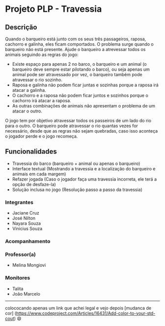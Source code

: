 # Projeto PLP - Travessia

## Descrição

  Quando o barqueiro está junto com os seus três passageiros, raposa, cachorro e galinha, eles ficam comportados. O problema surge quando o barqueiro não está presente. Ajude o barqueiro a atrevessar todos os animais seguindo as regras do jogo:
  
  - Existe espaço para apenas 2 no barco, o barqueiro e um animal (o barqueiro deve sempre estar pilotando o barco), ou seja apenas um animal pode ser atravessado por vez, o barqueiro também pode atravessar o rio sozinho.
  - Raposa e galinha não podem ficar juntas e sozinhas porque a raposa irá atacar a galinha. 
  - O cachorro e a raposa não podem ficar juntos e sozinhos porque o cachorro irá atacar a raposa. 
  - As outras combinações de animais não apresentam o problema de um atacar o outro.


O jogo tem por objetivo atravessar todos os passeiros de um lado do rio para o outro. O barqueiro pode atravessar o rio quantas vezes for necessário, desde que as regras não sejam quebradas, caso isso aconteça o jogador perde e o jogo recomeça.

## Funcionalidades
  - Travessia do barco (barqueiro + animal ou apenas o barqueiro)
  - Interface textual (Mostrando a travessia e a localização do barqueiro e animais em cada margem)
  - Refazer jogada (Caso o jogador faça uma travessia incorreta, ele terá a opção de desfaze-la)
  - Solução inclusa no jogo (Resolução passo a passo da travessia)
  
### Integrantes
  - Jaciane Cruz
  - José Nilton
  - Nayara Souza
  - Vinicius Souza

### Acompanhamento
### Professor(a)
- Melina Mongiovi

### Monitores
- Talita
- João Marcelo





---
colococando apenas um link que achei legal e vejo depois
[mudanca de cor] (https://www.codeproject.com/Articles/16431/Add-color-to-your-std-cout) :smile:
